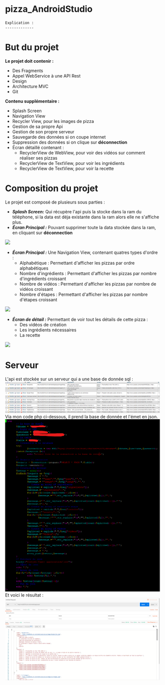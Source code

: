 # pizza_AndroidStudio

    Explication :
    -------------

# But du projet
**Le projet doit contenir :**
 - Des Fragments
 - Appel WebService à une API Rest
 - Design
 - Architecture MVC
 - Git
 
**Contenu supplémentaire :**
 - Splash Screen
 - Navigation View
 - Recycler View, pour les images de pizza
 - Gestion de sa propre Api
 - Gestion de son propre serveur
 - Sauvegarde des données si on coupe internet
 - Suppression des données si on clique sur **déconnection**
 - Écran détaillé contenant :
   - RecyclerView de WebView, pour voir des vidéos sur comment réaliser ses pizzas
   - RecyclerView de TextView, pour voir les ingrédients
   - RecyclerView de TextView, pour voir la recette
 
# Composition du projet
Le projet est composé de plusieurs sous parties :
 - ***Splash Screen:*** Qui récupère l'api puis la stocke dans la ram du téléphone, si la data est déja existante dans la ram alors elle ne s'affiche plus.
 - ***Écran Principal :***  Pouvant supprimer toute la data stockée dans la ram, en cliquant sur **déconnection**
 
![](rd/sauvegarde_data.gif)
 - ***Écran Principal :*** Une Navigation View, contenant quatres types d'ordre :
    - Alphabétique : Permettant d'afficher les pizzas par ordre alphabétiques
    - Nombre d'ingrédients : Permettant d'afficher les pizzas par nombre d'ingrédients croissant
    - Nombre de vidéos : Permettant d'afficher les pizzas par nombre de vidéos croissant
    - Nombre d'étapes : Permettant d'afficher les pizzas par nombre d'étapes croissant
    
![](rd/menu_ordre.gif) 
 - ***Écran de détail :*** Permettant de voir tout les détails de cette pizza :
    - Des vidéos de création
    - Les ingrédients nécessaires
    - La recette
    
![](rd/details.gif) 
# Serveur
L'api est stockée sur un serveur qui a une base de donnée sql :
![](rd/phpMyAdmin.png)
Via mon code php ci-dessous, il prend la base de donnée et l'émet en json.
![](rd/php.png)
Et voici le résultat :
![](rd/json.png)
